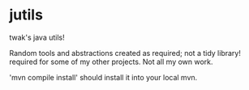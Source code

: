 # jutils
twak's java utils!

Random tools and abstractions created as required; not a tidy library! required for some of my other projects. Not all my own work. 

'mvn compile install' should install it into your local mvn.
